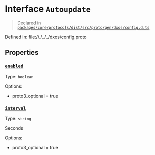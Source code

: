 # Interface `Autoupdate`
> Declared in [`packages/core/protocols/dist/src/proto/gen/dxos/config.d.ts`]()

Defined in:
   file://./../../dxos/config.proto
## Properties
### [`enabled`]()
Type: `boolean`

Options:
  - proto3_optional = true
### [`interval`]()
Type: `string`

Seconds

Options:
  - proto3_optional = true
